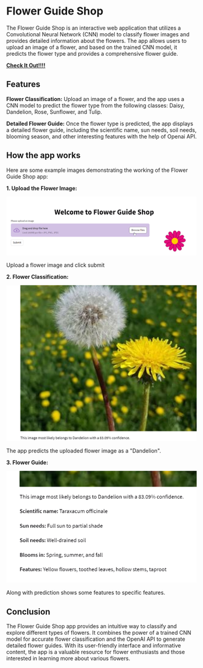 # Flower Guide Shop

The Flower Guide Shop is an interactive web application that utilizes a Convolutional Neural Network (CNN) model to classify flower images and provides detailed information about the flowers. The app allows users to upload an image of a flower, and based on the trained CNN model, it predicts the flower type and provides a comprehensive flower guide.

[**Check It Out!!!!**](https://part2miniproject-xyoq9ngq80m.streamlit.app/)

## Features
**Flower Classification:** Upload an image of a flower, and the app uses a CNN model to predict the flower type from the following classes: Daisy, Dandelion, Rose, Sunflower, and Tulip.

**Detailed Flower Guide:** Once the flower type is predicted, the app displays a detailed flower guide, including the scientific name, sun needs, soil needs, blooming season, and other interesting features with the help of Openai API.

## How the app works
Here are some example images demonstrating the working of the Flower Guide Shop app:

**1. Upload the Flower Image:**

![Alt text](chrome_50argEKgiu.png)

Upload a flower image and click submit

**2. Flower Classification:**

![Alt text](chrome_ln0viXgo69.jpg)

The app predicts the uploaded flower image as a "Dandelion".

**3. Flower Guide:**

![Alt text](chrome_3D2pMMkI3j.png)

Along with prediction shows some features to specific features.

## Conclusion
The Flower Guide Shop app provides an intuitive way to classify and explore different types of flowers. It combines the power of a trained CNN model for accurate flower classification and the OpenAI API to generate detailed flower guides. With its user-friendly interface and informative content, the app is a valuable resource for flower enthusiasts and those interested in learning more about various flowers.
